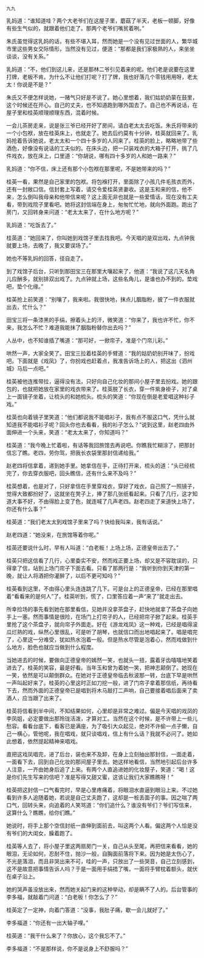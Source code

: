     九九 

   乳妈道：“谁知道哇？两个大老爷们在这屋子里，蘑菇了半天，老板一顿脚，好像有些生气似的，就跟着他们走了。那两个老爷们嘴贫着咧。”

   朱氏虽觉得这乳妈的话，有些不堪入耳，然而她是一个没有见过世面的人，繁华城市里这些男女交际情形，当然没有见过，便道：“那都是我们家极熟的人，来坐坐谈谈，没有关系。”

   乳妈道：“不，他们到这儿来，还是那林二爷引见着来的呢。他们老是说要在这里打牌，老板不肯。为什么不让他们打呢？打了牌，我也好落几个零钱用用呀，老太太！你说是不是？”

   朱氏又不便怎样说她，一赌气只好是不说了。她心里想着，我们姑奶奶蒙在鼓里，这个时候还在开心。自己的丈夫，也不知道跑到哪外国去了。自己也不再说话，在屋子里和桂英顺理顺理东西，混着时候。

   一会儿茶房走来，说是张三爷已经开好了房间，请白老太太去吃饭。朱氏将带来的一个小包袱，放在桂英床上，也就走了。她去后约莫有十分钟，桂英就回来了。乳妈抢着告诉她说，老太太和一个四十多岁的人同来了。桂英的脸上，略略地带了些酒色，好像没有说话的工夫似的。在床头边，把一只装戏衣的大箱子打开，挑了几件戏衣，放在床上，口里道：“你胡说，哪有四十多岁的人和她一路来？”

   乳妈道：“你不信，床上还有那个小包袱在那里呢，不是她带来的吗？”

   桂英一看，果然是自己家里的包袱。将包褓打开，里面除了小孩几件毛孩衣而外，还有一封敞口信。信封套上写着，请交令爱桂英贤妻收。这是玉和来的信，他不来，怎么倒叫我母亲和他带信来呢？这上面无非也就是一些爱情话，现在没有工夫看，带到戏院子里看吧。她将这封信端在身上，匆匆忙忙地，就向外面跑。跑出了房门，又回转身来问道：“老太太来了，在什么地方呢？”

   乳妈道：“吃饭去了。”

   桂英道：“她回来了，你叫她到戏馆子里去找我吧。今天唱的是双出戏，九点钟我就要上场，去晚了，我又要误场了。”

   她也不等乳妈的回答，径自走了。

   到了戏馆子后台，只听到那田宝三在那里大嚷起来了，他道：“我说了这几天名角儿应酬多，就别排双出戏了。九点钟就上场，这些名角儿，是谁也办不到的。垫戏吧，垫个化缘。”

   桂英抢上前笑道：“别嚷了，我来啦。我很快地，抹点儿胭脂粉，披了一件衣服就出去，忙什么？”

   田宝三将一条漆黑的手绢，擦着头上的汗，微笑道：“你来了，我也许不忙，你不来，我怎么不忙？难道我能抹了胭脂粉替你出去吗？”

   人丛中，也不知谁插了嘴道：“那可好，一掀帘子，准是个门帘儿彩。”

   哄然一声，大家全笑了。田宝三拉着桂英的手臂道：“我的姑奶奶别开味了，扮戏吧。下面就是《戏凤》了，你扮戏也赶着点，我准告诉场上的人，把这出《泗州城》马后一点吧。”

   桂英被他连推带拉，逼得没有法，只好向自己化妆的那间小屋子里去扮戏。她的跟包的，也就把她放在家里的戏衣带来了。桂英脱了长衣，穿一件紫身褂子，对了桌上一面镜子坐着，让梳头的和她梳头。梳头的笑道：“你现在倒是老爱唱这种衫子戏。”

   桂英也向着镜子里笑道：“他们都说我不能唱衫子，我有点不服这口气，凭什么就知道我不能唱衫子呢？回头你也去看看，我的衫子怎么？”说到这里，赵老四由外面伸进一个头来，笑道：“老太太来了，你知道吗？”

   桂英道：“我今晚上忙着啦，有话等我回旅馆去再说吧。你瞧我忙糊涂了，把那封信忘了瞧。老四，劳你驾，把我长衣袋里那封信递给我。”

   赵老四将信拿着，递到她手里。她拿信在手，正待打开来，梳头的道：“头已经梳完了，你去穿衣服吧，回头瞧信，还有什么来不及吗？”

   桂英想着，也是对了，只好拿信在手里穿戏衣，穿好了戏衣，自己照了一照镜子，觉得大致都扮好了，这就坐在凳子上，捧了那几张纸看起来。只看了几行，这才知道大事不好，不由得脸上变了色，就连喊了几声老四。赵老四走了来道快上场了，你还有什么事？”

   桂英道：“我们老太太到戏馆子里来了吗？快给我叫来，我有话说。”

   赵老四道：“她没来，在旅馆等着你呢。”

   桂英还要说什么时，早有人叫道：“白老板！上场上场，正德皇帝出去了。”

   桂英只把这信看了几行，心里委实不安，然而戏正要上场，却又是不容耽误的，只得拿了信，站到上场门帘子下面去看。只看了那两行是：“我听到你到天津的第一晚，就让人将酒把你灌醉了，以后不更可知吗？”

   桂英看到这里，不由得心里头连连跳了几下。可是台上的正德皇帝，已经在那里唱着“看看来的是何人”了。桂英听到，慌了，口里答应着一声“来了”就走出去。

   所幸捡场的事先看到她在那里看信，见她并没拿茶盘子，赶快地就拿了茶盘子向她手上一塞。然而事情是很险，在场门上打帘子的人，已经把帘子掀了起来。桂英手里抢了这个茶盘子，就向帘子外面走。好在《游龙戏凤》这一种戏，已经是唱得滚瓜烂熟的戏，纵然心里很乱，可是听了胡琴，也就信口而出地唱起来了。唱是唱完了，心里这一分难受，犹如热水泡着一般。但是热水尽管是泡着心，然而戏做到什么地方，脸色也就应当做到什么程度。

   当她进去的时候，要做向正德皇帝的嫣然一笑，也就头一扭，露着牙齿嘻嘻地笑着进去了。桂英的笑容，最是好看。当年玉和曾为着她一笑，把神志颠倒了。她现在一笑，依然是可以颠倒群众。在她对于正德皇帝临去秋波那一转，台底下早是哄然一声叫起好来了。桂英的心里这时正如刀挖一般，进了门帘子拿着那信纸，再待看下去，然而外面的正德皇帝已是唱到将木马敲打二声响，自己要接着唱后面来了卖酒人，应当跟了出来了。

   桂英将信看到半中间，不知结果如何，心里却是非常之难过。偏是今天唱的戏凤的李凤姐，必定要做出那玲珑活泼，才算对工。当然在这个时候，是不许带上一些儿愁容。看看台底下，看客已是满座，为了吸引大众起见，绝对不许偷一点子懒，自己一横心，管他呢，我在唱戏，就只谈唱戏，信上有什么话？我就不必问了。她如此想着，依然提起精神来唱戏。

   直把这戏凤唱完，进了后台，装也来不及卸，在身上立刻抽出那封信，一面走着，一面看下去，回到自己化妆的那间屋子里去。她这样地看信，当然地引起后台许多人注意，一齐由她身后追了上来。有两个人直追进她的化妆屋子，笑道：“喝！这是你们先生写来的信吧？准是写得又甜又蜜，这该让我们大家瞧瞧呀！”

   桂英把这封信一口气看完时，早是心里疼痛着，将眼泪水直逼到眼沿上来。不过她看到许多人追随着她，若说是自己丈夫跑了，这却是一桩丢面子的事。因之喘了两口气，回转头来，向追着的人笑骂道：“你们追什么？谁没有爷们？爷们写信来，这算什么？瞧瞧，给你们瞧。”

   她说时，将手上那个空信封纸一直伸到面前去，叫这两个人看。偏这两个人恰是没有爷们的大闺女，臊着跑了。

   桂英等人去了，将小屋子里这两扇房门一关，自己从头至尾，再把信来看看，她的眼泪，无论如何，忍耐不住，抛沙一般，自胸面前落将下来。因为她是太伤心了，不光是落泪，而且非哭出来不可，哇的一声，只放出了一些哭音，自己立刻感到，这不是故意把事情告诉人吗？于是一面用手绢捂了嘴，一面将手臂枕着额头，就伏在桌子沿上。

   她的哭声虽没放出来，然而她关起门来的这种举动，却是瞒不了人的。后台管事的李多福，就敲着门问道：“白老板！你怎么了？”

   桂英定了一定神，向着门答道：“没事，我肚子痛，歇一会儿就好了。”

   李多福道：“你还有一出大轴子哩。”

   桂英道：“我干什么来了？你放心，这个我忘不了。”

   李多福道：“不是那样说，你不是说身上不舒服吗？”

